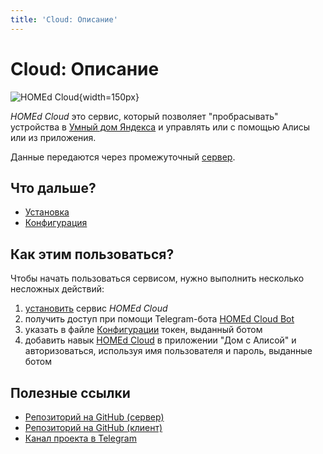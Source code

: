 ```yaml
---
title: 'Cloud: Описание'
---
```


# Cloud: Описание

![HOMEd Cloud](/assets/img/service/cloud.png){width=150px}

_HOMEd Cloud_ это сервис, который позволяет "пробрасывать" устройства в [Умный дом Яндекса](https://alice.yandex.ru/smart-home) и управлять или с помощью Алисы или из приложения.

Данные передаются через промежуточный [сервер](https://github.com/u236/homed-server-cloud).

## Что дальше?

- [Установка](/cloud/installation/)
- [Конфигурация](/cloud/configuration/)

## Как этим пользоваться?

Чтобы начать пользоваться сервисом, нужно выполнить несколько несложных действий:

1. [установить](/cloud/installation/) сервис _HOMEd Cloud_
2. получить доступ при помощи Telegram-бота [HOMEd Cloud Bot](https://t.me/homedCloudBot)
3. указать в файле [Конфигурации](/cloud/configuration/) токен, выданный ботом
4. добавить навык [HOMEd Cloud](https://dialogs.yandex.ru/store/skills/5e05d82c-homed) в приложении "Дом с Алисой" и авторизоваться, используя имя пользователя и пароль, выданные ботом

## Полезные ссылки

- [Репозиторий на GitHub (сервер)](https://github.com/u236/homed-server-cloud)
- [Репозиторий на GitHub (клиент)](https://github.com/u236/homed-service-cloud)
- [Канал проекта в Telegram](https://t.me/homed_info)
